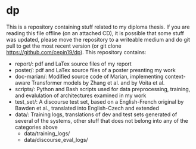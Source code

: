 # dp

This is a repository containing stuff related to my diploma thesis. If you are reading this file offline (on an attached CD), it is possible that some stuff was updated, please move the repository to a writeable medium and do git pull to get the most recent version (or git clone https://github.com/cepin19/dp).
This repository contains:
* report/: pdf and LaTex source files of my report
* poster/: pdf and LaTex source files of a poster presnting my work
* doc-marian/: Modified source code of Marian, implementing context-aware Transformer models by Zhang et al. and by Voita et al.
* scripts/: Python and Bash scripts used for data preprocessing, training, and evalulation of architectures examined in my work
* test_set/: A discourse test set, based on a English-French original by Bawden et al., translated into English-Czech and extended
* data/: Training logs, translations of dev and test sets generated of several of the systems, other stuff that does not belong into any of the categories above
  * data/training_logs/
  * data/discourse_eval_logs/
